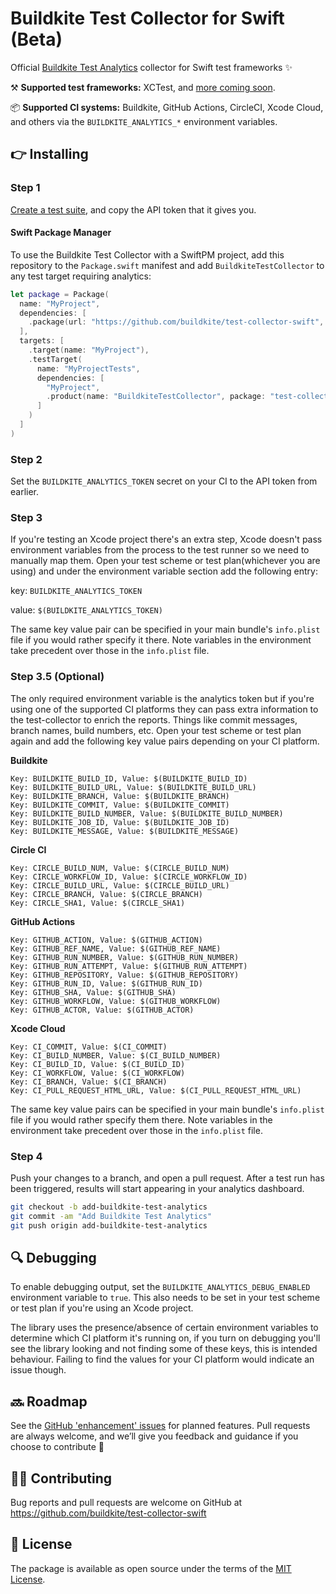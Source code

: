 # Buildkite Test Collector for Swift (Beta)

Official [Buildkite Test Analytics](https://buildkite.com/test-analytics) collector for Swift test frameworks ✨

⚒ **Supported test frameworks:** XCTest, and [more coming soon](https://github.com/buildkite/test-collector-swift/labels/test%20framework).

📦 **Supported CI systems:** Buildkite, GitHub Actions, CircleCI, Xcode Cloud, and others via the `BUILDKITE_ANALYTICS_*` environment variables.

## 👉 Installing

### Step 1

[Create a test suite](https://buildkite.com/docs/test-analytics), and copy the API token that it gives you.


#### Swift Package Manager
 
To use the Buildkite Test Collector with a SwiftPM project, add this repository to the `Package.swift` manifest and add `BuildkiteTestCollector` to any test target requiring analytics:

```swift
let package = Package(
  name: "MyProject",
  dependencies: [
    .package(url: "https://github.com/buildkite/test-collector-swift", from: "0.4.0")
  ],
  targets: [
    .target(name: "MyProject"),
    .testTarget(
      name: "MyProjectTests",
      dependencies: [
        "MyProject",
        .product(name: "BuildkiteTestCollector", package: "test-collector-swift")
      ]
    )
  ]
)
```
 
### Step 2

Set the `BUILDKITE_ANALYTICS_TOKEN` secret on your CI to the API token from earlier.

### Step 3

If you're testing an Xcode project there's an extra step, Xcode doesn't pass environment variables from the process to the test runner so we need to manually map them. Open your test scheme or test plan(whichever you are using) and under the environment variable section add the following entry:

key:
`BUILDKITE_ANALYTICS_TOKEN`

value:
`$(BUILDKITE_ANALYTICS_TOKEN)`

The same key value pair can be specified in your main bundle's `info.plist` file if you would rather specify it there. Note variables in the environment take precedent over those in the `info.plist` file.

### Step 3.5 (Optional)

The only required environment variable is the analytics token but if you're using one of the supported CI platforms they can pass extra information to the test-collector to enrich the reports. Things like commit messages, branch names, build numbers, etc. Open your test scheme or test plan again and add the following key value pairs depending on your CI platform.

**Buildkite**

```
Key: BUILDKITE_BUILD_ID, Value: $(BUILDKITE_BUILD_ID)
Key: BUILDKITE_BUILD_URL, Value: $(BUILDKITE_BUILD_URL)
Key: BUILDKITE_BRANCH, Value: $(BUILDKITE_BRANCH)
Key: BUILDKITE_COMMIT, Value: $(BUILDKITE_COMMIT)
Key: BUILDKITE_BUILD_NUMBER, Value: $(BUILDKITE_BUILD_NUMBER)
Key: BUILDKITE_JOB_ID, Value: $(BUILDKITE_JOB_ID)
Key: BUILDKITE_MESSAGE, Value: $(BUILDKITE_MESSAGE)
```

**Circle CI**

```
Key: CIRCLE_BUILD_NUM, Value: $(CIRCLE_BUILD_NUM)
Key: CIRCLE_WORKFLOW_ID, Value: $(CIRCLE_WORKFLOW_ID)
Key: CIRCLE_BUILD_URL, Value: $(CIRCLE_BUILD_URL)
Key: CIRCLE_BRANCH, Value: $(CIRCLE_BRANCH)
Key: CIRCLE_SHA1, Value: $(CIRCLE_SHA1)
```

**GitHub Actions**

```
Key: GITHUB_ACTION, Value: $(GITHUB_ACTION)
Key: GITHUB_REF_NAME, Value: $(GITHUB_REF_NAME)
Key: GITHUB_RUN_NUMBER, Value: $(GITHUB_RUN_NUMBER)
Key: GITHUB_RUN_ATTEMPT, Value: $(GITHUB_RUN_ATTEMPT)
Key: GITHUB_REPOSITORY, Value: $(GITHUB_REPOSITORY)
Key: GITHUB_RUN_ID, Value: $(GITHUB_RUN_ID)
Key: GITHUB_SHA, Value: $(GITHUB_SHA)
Key: GITHUB_WORKFLOW, Value: $(GITHUB_WORKFLOW)
Key: GITHUB_ACTOR, Value: $(GITHUB_ACTOR)
```

**Xcode Cloud**

```
Key: CI_COMMIT, Value: $(CI_COMMIT)
Key: CI_BUILD_NUMBER, Value: $(CI_BUILD_NUMBER)
Key: CI_BUILD_ID, Value: $(CI_BUILD_ID)
Key: CI_WORKFLOW, Value: $(CI_WORKFLOW)
Key: CI_BRANCH, Value: $(CI_BRANCH)
Key: CI_PULL_REQUEST_HTML_URL, Value: $(CI_PULL_REQUEST_HTML_URL)
```

The same key value pairs can be specified in your main bundle's `info.plist` file if you would rather specify them there. Note variables in the environment take precedent over those in the `info.plist` file.
### Step 4

Push your changes to a branch, and open a pull request. After a test run has been triggered, results will start appearing in your analytics dashboard.

```bash
git checkout -b add-buildkite-test-analytics
git commit -am "Add Buildkite Test Analytics"
git push origin add-buildkite-test-analytics
```

## 🔍 Debugging

To enable debugging output, set the `BUILDKITE_ANALYTICS_DEBUG_ENABLED` environment variable to `true`. This also needs
to be set in your test scheme or test plan if you're using an Xcode project.

The library uses the presence/absence of certain environment variables to determine which CI platform it's running on, if you turn on debugging you'll see the library looking and not finding some of these keys, this is intended behaviour. Failing to find the values for your CI platform would indicate an issue though.

## 🔜 Roadmap

See the [GitHub 'enhancement' issues](https://github.com/buildkite/test-collector-swift/issues?q=is%3Aissue+is%3Aopen+label%3Aenhancement) for planned features. Pull requests are always welcome, and we’ll give you feedback and guidance if you choose to contribute 💚

## 👩‍💻 Contributing

Bug reports and pull requests are welcome on GitHub at https://github.com/buildkite/test-collector-swift

## 📜 License

The package is available as open source under the terms of the [MIT License](https://github.com/buildkite/test-collector-swift/blob/main/LICENSE).
